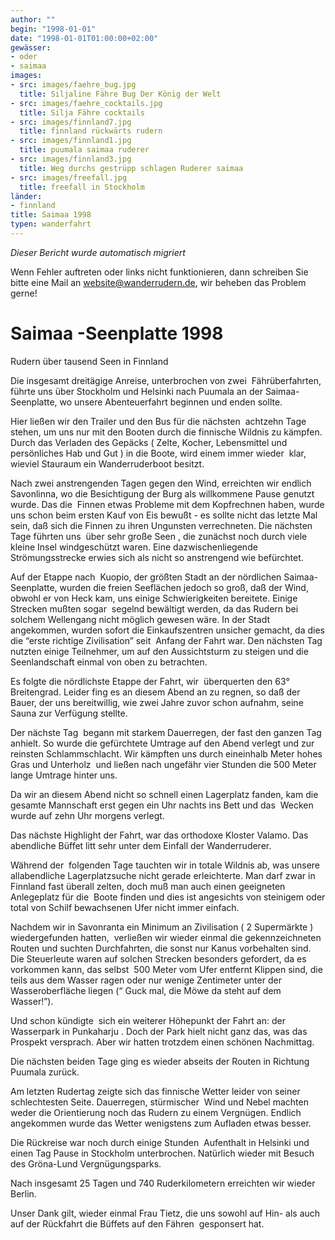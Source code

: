 ```yaml
---
author: ""
begin: "1998-01-01"
date: "1998-01-01T01:00:00+02:00"
gewässer:
- oder
- saimaa
images:
- src: images/faehre_bug.jpg
  title: Siljaline Fähre Bug Der König der Welt
- src: images/faehre_cocktails.jpg
  title: Silja Fähre cocktails
- src: images/finnland7.jpg
  title: finnland rückwärts rudern
- src: images/finnland1.jpg
  title: puumala saimaa ruderer
- src: images/finnland3.jpg
  title: Weg durchs gestrüpp schlagen Ruderer saimaa
- src: images/freefall.jpg
  title: freefall in Stockholm
länder:
- finnland
title: Saimaa 1998
typen: wanderfahrt
---
```



*Dieser Bericht wurde automatisch migriert*

Wenn Fehler auftreten oder links nicht funktionieren, dann schreiben Sie bitte eine Mail an website@wanderrudern.de, wir beheben das Problem gerne!



# Saimaa -Seenplatte 1998


Rudern über tausend Seen in Finnland

Die insgesamt dreitägige Anreise, unterbrochen von zwei  Fährüberfahrten, führte uns über Stockholm und Helsinki nach Puumala an der Saimaa- Seenplatte, wo unsere Abenteuerfahrt beginnen und enden sollte.

Hier ließen wir den Trailer und den Bus für die nächsten  achtzehn Tage stehen, um uns nur mit den Booten durch die finnische Wildnis zu kämpfen. Durch das Verladen des Gepäcks ( Zelte, Kocher, Lebensmittel und persönliches Hab und Gut ) in die Boote, wird einem immer wieder  klar, wieviel Stauraum ein Wanderruderboot besitzt.

Nach zwei anstrengenden Tagen gegen den Wind, erreichten wir endlich Savonlinna, wo die Besichtigung der Burg als willkommene Pause genutzt wurde. Das die  Finnen etwas Probleme mit dem Kopfrechnen haben, wurde uns schon beim ersten Kauf von Eis bewußt - es sollte nicht das letzte Mal sein, daß sich die Finnen zu ihren Ungunsten verrechneten. Die nächsten Tage führten uns  über sehr große Seen , die zunächst noch durch viele kleine Insel windgeschützt waren. Eine dazwischenliegende Strömungsstrecke erwies sich als nicht so anstrengend wie befürchtet.

Auf der Etappe nach  Kuopio, der größten Stadt an der nördlichen Saimaa-Seenplatte, wurden die freien Seeflächen jedoch so groß, daß der Wind, obwohl er von Heck kam, uns einige Schwierigkeiten bereitete. Einige Strecken mußten sogar  segelnd bewältigt werden, da das Rudern bei solchem Wellengang nicht möglich gewesen wäre. In der Stadt angekommen, wurden sofort die Einkaufszentren unsicher gemacht, da dies die “erste richtige Zivilisation” seit  Anfang der Fahrt war. Den nächsten Tag nutzten einige Teilnehmer, um auf den Aussichtsturm zu steigen und die Seenlandschaft einmal von oben zu betrachten.

Es folgte die nördlichste Etappe der Fahrt, wir  überquerten den 63° Breitengrad. Leider fing es an diesem Abend an zu regnen, so daß der Bauer, der uns bereitwillig, wie zwei Jahre zuvor schon aufnahm, seine Sauna zur Verfügung stellte.

Der nächste Tag  begann mit starkem Dauerregen, der fast den ganzen Tag anhielt. So wurde die gefürchtete Umtrage auf den Abend verlegt und zur reinsten Schlammschlacht. Wir kämpften uns durch eineinhalb Meter hohes Gras und Unterholz  und ließen nach ungefähr vier Stunden die 500 Meter lange Umtrage hinter uns.

Da wir an diesem Abend nicht so schnell einen Lagerplatz fanden, kam die gesamte Mannschaft erst gegen ein Uhr nachts ins Bett und das  Wecken wurde auf zehn Uhr morgens verlegt.

Das nächste Highlight der Fahrt, war das orthodoxe Kloster Valamo. Das abendliche Büffet litt sehr unter dem Einfall der Wanderruderer.

Während der  folgenden Tage tauchten wir in totale Wildnis ab, was unsere allabendliche Lagerplatzsuche nicht gerade erleichterte. Man darf zwar in Finnland fast überall zelten, doch muß man auch einen geeigneten Anlegeplatz für die  Boote finden und dies ist angesichts von steinigem oder total von Schilf bewachsenen Ufer nicht immer einfach.

Nachdem wir in Savonranta ein Minimum an Zivilisation ( 2 Supermärkte ) wiedergefunden hatten,  verließen wir wieder einmal die gekennzeichneten Routen und suchten Durchfahrten, die sonst nur Kanus vorbehalten sind. Die Steuerleute waren auf solchen Strecken besonders gefordert, da es vorkommen kann, das selbst  500 Meter vom Ufer entfernt Klippen sind, die teils aus dem Wasser ragen oder nur wenige Zentimeter unter der Wasseroberfläche liegen (“ Guck mal, die Möwe da steht auf dem Wasser!”).

Und schon kündigte  sich ein weiterer Höhepunkt der Fahrt an: der Wasserpark in Punkaharju . Doch der Park hielt nicht ganz das, was das Prospekt versprach. Aber wir hatten trotzdem einen schönen Nachmittag.

Die nächsten beiden Tage ging es wieder abseits der Routen in Richtung Puumala zurück.

Am letzten Rudertag zeigte sich das finnische Wetter leider von seiner schlechtesten Seite. Dauerregen, stürmischer  Wind und Nebel machten weder die Orientierung noch das Rudern zu einem Vergnügen. Endlich angekommen wurde das Wetter wenigstens zum Aufladen etwas besser.

Die Rückreise war noch durch einige Stunden  Aufenthalt in Helsinki und einen Tag Pause in Stockholm unterbrochen. Natürlich wieder mit Besuch des Gröna-Lund Vergnügungsparks.

Nach insgesamt 25 Tagen und 740 Ruderkilometern erreichten wir wieder Berlin.

Unser Dank gilt, wieder einmal Frau Tietz, die uns sowohl auf Hin- als auch auf der Rückfahrt die Büffets auf den Fähren  gesponsert hat.
